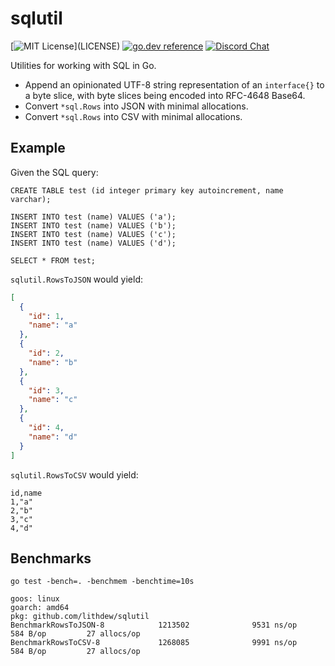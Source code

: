 # sqlutil

[![MIT License](https://img.shields.io/apm/l/atomic-design-ui.svg?)](LICENSE)
[![go.dev reference](https://img.shields.io/badge/go.dev-reference-007d9c?logo=go&logoColor=white&style=flat-square)](https://pkg.go.dev/github.com/lithdew/sqlutil)
[![Discord Chat](https://img.shields.io/discord/697002823123992617)](https://discord.gg/HZEbkeQ)

Utilities for working with SQL in Go.

- Append an opinionated UTF-8 string representation of an `interface{}` to a byte slice, with byte slices being encoded into RFC-4648 Base64.
- Convert `*sql.Rows` into JSON with minimal allocations.
- Convert `*sql.Rows` into CSV with minimal allocations.

## Example

Given the SQL query:

```sqlite
CREATE TABLE test (id integer primary key autoincrement, name varchar);

INSERT INTO test (name) VALUES ('a');
INSERT INTO test (name) VALUES ('b');
INSERT INTO test (name) VALUES ('c');
INSERT INTO test (name) VALUES ('d');

SELECT * FROM test;
```

`sqlutil.RowsToJSON` would yield:

```json
[
  {
    "id": 1,
    "name": "a"
  },
  {
    "id": 2,
    "name": "b"
  },
  {
    "id": 3,
    "name": "c"
  },
  {
    "id": 4,
    "name": "d"
  }
]
```

`sqlutil.RowsToCSV` would yield:

```csv
id,name
1,"a"
2,"b"
3,"c"
4,"d"
```


## Benchmarks

```
go test -bench=. -benchmem -benchtime=10s

goos: linux
goarch: amd64
pkg: github.com/lithdew/sqlutil
BenchmarkRowsToJSON-8            1213502              9531 ns/op             584 B/op         27 allocs/op
BenchmarkRowsToCSV-8             1268085              9991 ns/op             584 B/op         27 allocs/op
```